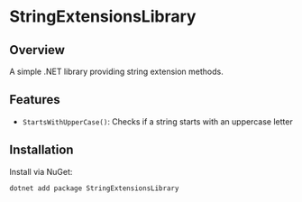 # StringExtensionsLibrary

## Overview
A simple .NET library providing string extension methods.

## Features
- `StartsWithUpperCase()`: Checks if a string starts with an uppercase letter

## Installation
Install via NuGet:
```bash
dotnet add package StringExtensionsLibrary